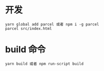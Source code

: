 # 开发
```
yarn global add parcel 或者 npm i -g parcel
parcel src/index.html
```
# build 命令
```
yarn build 或者 npm run-script build
```
